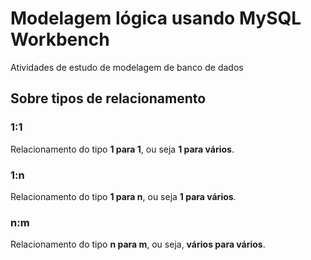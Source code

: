 # Modelagem lógica usando MySQL Workbench

Atividades de estudo de modelagem de banco de dados

## Sobre tipos de relacionamento

### 1:1
Relacionamento do tipo **1 para 1**, ou seja **1 para vários**.
### 1:n
Relacionamento do tipo **1 para n**, ou seja **1 para vários**.
### n:m 
Relacionamento do tipo **n para m**, ou seja, **vários para vários**.
